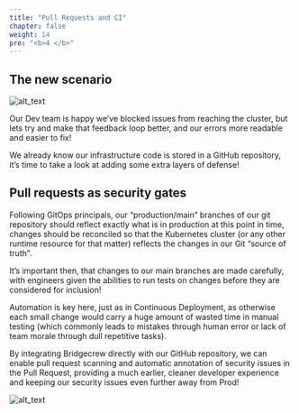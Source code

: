 ```yaml
---
title: "Pull Requests and CI"
chapter: false
weight: 14
pre: "<b>4 </b>"
---
```



## The new scenario 

![alt_text](images/weAreHere-m4-1.png "image_tooltip")


Our Dev team is happy we’ve blocked issues from reaching the cluster, but lets try and make that feedback loop better, and our errors more readable and easier to fix! 
 
We already know our infrastructure code is stored in a GitHub repository, it’s time to take a look at adding some extra layers of defense! 

## Pull requests as security gates

Following GitOps principals, our “production/main” branches of our git repository should reflect exactly what is in production at this point in time, changes should be reconciled so that the Kubernetes cluster (or any other runtime resource for that matter) reflects the changes in our Git “source of truth”.

It’s important then, that changes to our main branches are made carefully, with engineers given the abilities to run tests on changes before they are considered for inclusion!

Automation is key here, just as in Continuous Deployment, as otherwise each small change would carry a huge amount of wasted time in manual testing (which commonly leads to mistakes through human error or lack of team morale through dull repetitive tasks).

By integrating Bridgecrew directly with our GitHub repository, we can enable pull request scanning and automatic annotation of security issues in the Pull Request, providing a much earlier, cleaner developer experience and keeping our security issues even further away from Prod!


![alt_text](images/weAreHere-m4-2.png "image_tooltip")
